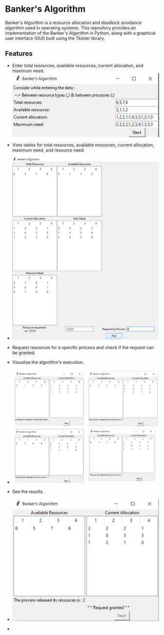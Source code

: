# Banker's Algorithm

Banker's Algorithm is a resource allocation and deadlock avoidance algorithm used in operating systems. This repository provides an implementation of the Banker's Algorithm in Python, along with a graphical user interface (GUI) built using the Tkinter library.

## Features

- Enter total resources, available resources, current allocation, and maximum need.
![Inputing The Data](https://github.com/NADAMAZENN/Bankers_Algorithm/blob/main/Images/Inputing%20Data.png)
- View tables for total resources, available resources, current allocation, maximum need, and resource need.
- ![Creating Tables](https://github.com/NADAMAZENN/Bankers_Algorithm/blob/main/Images/Creating%20Tables.png)
- Request resources for a specific process and check if the request can be granted.
- Visualize the algorithm's execution.
- ![Steps](https://github.com/NADAMAZENN/Bankers_Algorithm/blob/main/Images/steps.png)
- See the results.
- ![Request Granted Result Example](https://github.com/NADAMAZENN/Bankers_Algorithm/blob/main/Images/Output.png)

- 



